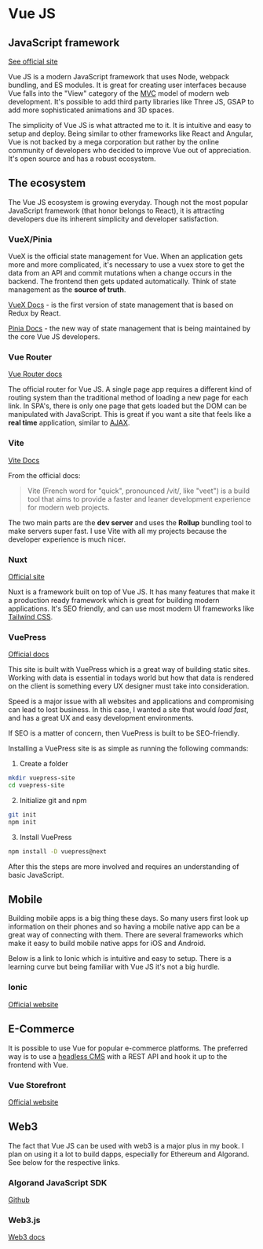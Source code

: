 
# Vue JS

## JavaScript framework

[See official site](https://vuejs.org/)

Vue JS is a modern JavaScript framework that uses Node, webpack bundling, and ES modules.  It is great for creating user interfaces because Vue falls into the "View" category of the [MVC](https://en.wikipedia.org/wiki/Model%E2%80%93view%E2%80%93controller) model of modern web development.  It's possible to add third party libraries like Three JS, GSAP to add more sophisticated animations and 3D spaces.

The simplicity of Vue JS is what attracted me to it.  It is intuitive and easy to setup and deploy.  Being similar to other frameworks like React and Angular, Vue is not backed by a mega corporation but rather by the online community of developers who decided to improve Vue out of appreciation.  It's open source and has a robust ecosystem.   

## The ecosystem
The Vue JS ecosystem is growing everyday.  Though not the most popular JavaScript framework (that honor belongs to React), it is attracting developers due its inherent simplicity and developer satisfaction.

### VueX/Pinia
VueX is the official state management for Vue.  When an application gets more and more complicated, it's necessary to use a vuex store to get the data from an API and commit mutations when a change occurs in the backend.  The frontend then gets updated automatically.  Think of state management as the **source of truth**.  

[VueX Docs](https://vuex.vuejs.org/) - is the first version of state management that is based on Redux by React.

[Pinia Docs](https://pinia.vuejs.org/) - the new way of state management that is being maintained by the core Vue JS developers.

### Vue Router
[Vue Router docs](https://router.vuejs.org/)

The official router for Vue JS. A single page app requires a different kind of routing system than the traditional method of loading a new page for each link.  In SPA's, there is only one page that gets loaded but the DOM can be manipulated with JavaScript.  This is great if you want a site that feels like a **real time** application, similar to [AJAX](https://www.w3schools.com/xml/ajax_intro.asp).

### Vite
[Vite Docs](https://vitejs.dev/)

From the official docs:
>Vite (French word for "quick", pronounced /vit/, like "veet") is a build tool that aims to provide a faster and leaner development experience for modern web projects.

The two main parts are the **dev server** and uses the **Rollup** bundling tool to make servers super fast. I use Vite with all my projects because the developer experience is much nicer. 

### Nuxt
[Official site](https://nuxtjs.org/)

Nuxt is a framework built on top of Vue JS.  It has many features that make it a production ready framework which is great for building modern applications.  It's SEO friendly, and can use most modern UI frameworks like [Tailwind CSS](https://tailwindcss.com/).


### VuePress
[Official docs](https://v2.vuepress.vuejs.org/)

This site is built with VuePress which is a great way of building static sites.  Working with data is essential in todays world but how that data is rendered on the client is something every UX designer must take into consideration.  

Speed is a major issue with all websites and applications and compromising can lead to lost business.  In this case, I wanted a site that would *load fast*, and has a great UX and easy development environments.

If SEO is a matter of concern, then VuePress is built to be SEO-friendly.

Installing a VuePress site is as simple as running the following commands:

1. Create a folder
```bash
mkdir vuepress-site
cd vuepress-site
```

2. Initialize git and npm
```bash
git init
npm init
```

3. Install VuePress
```bash
npm install -D vuepress@next
```

After this the steps are more involved and requires an understanding of basic JavaScript.

## Mobile
Building mobile apps is a big thing these days.  So many users first look up information on their phones and so having a mobile native app can be a great way of connecting with them. There are several frameworks which make it easy to build mobile native apps for iOS and Android.  

Below is a link to Ionic which is intuitive and easy to setup.  There is a learning curve but being familiar with Vue JS it's not a big hurdle.   
### Ionic
[Official website](https://ionicframework.com/)

## E-Commerce
It is possible to use Vue for popular e-commerce platforms.  The preferred way is to use a [headless CMS](https://jamstack.org/headless-cms/) with a REST API and hook it up to the frontend with Vue.

### Vue Storefront
[Official website](https://www.vuestorefront.io/)

## Web3
The fact that Vue JS can be used with web3 is a major plus in my book.  I plan on using it a lot to build dapps, especially for Ethereum and Algorand.  See below for the respective links.

### Algorand JavaScript SDK
[Github](https://github.com/algorand/js-algorand-sdk)

### Web3.js 
[Web3 docs](https://web3js.readthedocs.io/en/v1.7.1/)